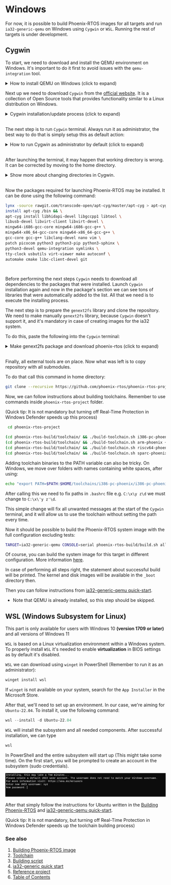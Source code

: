 # Windows

For now, it is possible to build Phoenix-RTOS images for all targets and run `ia32-generic-qemu` on Windows using
`Cygwin` or `WSL`. Running the rest of targets is under development.

## Cygwin

To start, we need to download and install the QEMU environment on Windows. It's important to do it first to avoid issues
with the `qemu-integration` tool.

<details>
<summary> How to install QEMU on Windows (click to expand)</summary>
&nbsp;

To do this, go to the official [QEMU website](https://www.qemu.org/download/#windows) and select a mirror targeted
for your system.

![OS bit selection](_images/qemu-os-select.png)
Then it should be installed with the default configuration.

</details>

Next up we need to download `Cygwin` from the [official website](https://cygwin.com/install.html). It is a collection of
Open Source tools that provides functionality similar to a Linux distribution on Windows.

<details>
<summary> Cygwin installation/update process (click to expand)</summary>
&nbsp;

* The installation process also serves as a package manager. `Cygwin` will ask about a type of installation in our case
it will be first choice (Install from Internet).

![cygwin-download-source](_images/cygwin-download-source.png)

* After that, it will ask about the destination of a root and local package directory

![cygwin-root-dir](_images/cygwin-root-dir.png)
![cygwin-local-directory](_images/cygwin-local-directory.png)

* `Cygwin` has the capability of using host's internet connection, but it needs to be configured with our preferences
(In most scenario it will be System Proxy Settings)

![cygwin-internet-connection](_images/cygwin-internet-connection.png)

* Selection of a mirror for package downloads can be tricky, sometimes it needs to be changed for better results because
not all mirrors have all available packets. That's why it's recommended to install only the necessary ones at first as
it is done in the next instructions.

![cygwin-mirror-selection](_images/cygwin-mirror-selection.png)

* After selecting the mirror, we can select the packages we want. For now only `lynx` and `wget` should be chosen (they
will be installed with required dependencies). Those tools are mandatory to use package manager
`apt-cyg` and install the rest of required packages in Cygwin terminal (explained further).
* Note that `Install` will be printed instead of `Reinstall` in case that you are executing the installation for a first
time.

![cygwin-selecting-packages](_images/cygwin-selecting-packages.png)

* Once these are chosen, proceed to run the installation process.

</details>
  &nbsp;

The next step is to run `Cygwin` terminal.
Always run it as administrator, the best way to do that is simply setup this as default action:

<details>
<summary>How to run Cygwin as administrator by default (click to expand)</summary>
&nbsp;

Right-click on the `Cygwin64Terminal` icon, then go to `Properties` ⇾ `Compatibility` ⇾ `Settings` and choose `Run this
program as an administrator`

</details>
&nbsp;

After launching the terminal, it may happen that working directory is wrong. It can be corrected by moving to the home
directory.

<details>
<summary>Show more about changing directories in Cygwin.</summary>
&nbsp;

To simply change a directory to home, the `cd` command may be used:

```bash
cd
```

This will move you to the default home directory placed in `cygwin64/home/admin/` on Windows (`cygwin64` placed in the
Cygwin installation path).
Then the terminal is pointed as `~`, and it determines you are in home directory. It will look like:

```bash
pc@user ~
$
```

</details>
&nbsp;

Now the packages required for launching Phoenix-RTOS may be installed. It can be done using the following command:

``` bash
lynx -source rawgit.com/transcode-open/apt-cyg/master/apt-cyg > apt-cyg && \
install apt-cyg /bin && \
apt-cyg install libhidapi-devel libgccpp1 libtool \
libusb-devel libvirt-client libvirt-devel \
mingw64-i686-gcc-core mingw64-i686-gcc-g++ \
mingw64-x86_64-gcc-core mingw64-x86_64-gcc-g++ \
gcc-core gcc-g++ libclang-devel nano vim \
patch picocom python3 python3-pip python3-sphinx \
python3-devel qemu-integration symlinks \
tty-clock usbutils virt-viewer make autoconf \
automake cmake libc-client-devel git
```

&nbsp;

Before performing the next steps `Cygwin` needs to download all dependencies to the packages that were installed.
Launch `Cygwin` installation again and now in the package's section we can see tons of libraries that were automatically
added to the list.
All that we need is to execute the installing process.

The next step is to prepare the `genext2fs` library and clone the repository. We need to make manually `genext2fs`
library, because `Cygwin` doesn't support it, and it's mandatory in case of creating images for the ia32 system.

To do this, paste the following into the `Cygwin` terminal:

<details>
<summary>Make genext2fs package and download phoenix-rtos (click to expand)</summary>

&nbsp;

``` bash
git clone --recursive https://github.com/bestouff/genext2fs &&\
cd genext2fs &&\
./autogen.sh &&\
./configure &&\
make &&\
make install &&\
make check &&\
cd .. &&\
rm -rf genext2fs apt-cyg
```

</details>
&nbsp;

Finally, all external tools are on place.
Now what was left is to copy repository with all submodules.

To do that call this command in home directory:

``` bash
git clone --recursive https://github.com/phoenix-rtos/phoenix-rtos-project/
```

Now, we can follow instructions about building toolchains. Remember to use commands inside
`phoenix-rtos-project` folder.

(Quick tip: It is not mandatory but turning off Real-Time Protection in Windows Defender speeds up this process)

``` bash
 cd phoenix-rtos-project
```

``` bash
(cd phoenix-rtos-build/toolchain/ && ./build-toolchain.sh i386-pc-phoenix ~/toolchains/i386-pc-phoenix)
(cd phoenix-rtos-build/toolchain/ && ./build-toolchain.sh arm-phoenix ~/toolchains/arm-phoenix)
(cd phoenix-rtos-build/toolchain/ && ./build-toolchain.sh riscv64-phoenix ~/toolchains/riscv64-phoenix)
(cd phoenix-rtos-build/toolchain/ && ./build-toolchain.sh sparc-phoenix ~/toolchains/sparc-phoenix)

```

Adding toolchain binaries to the PATH variable can also be tricky. On Windows, we move over folders with names
containing white spaces, after using:

``` bash
echo "export PATH=$PATH:$HOME/toolchains/i386-pc-phoenix/i386-pc-phoenix/bin/:$HOME/toolchains/arm-phoenix/arm-phoenix/bin/:$HOME/toolchains/riscv64-phoenix/riscv64-phoenix/bin/:$HOME/toolchains/sparc-phoenix/sparc-phoenix/bin/" >> $HOME/.bashrc
```

After calling this we need to fix paths in `.bashrc` file e.g. `C:\x\y z\d` we must change to `C:\x\'y z'\d`.

This simple change will fix all unwanted messages at
the start of the `Cygwin` terminal, and it will allow us to use the toolchain without setting the path every time.

Now it should be possible to build the Phoenix-RTOS system image with the full configuration excluding tests:

```bash
TARGET=ia32-generic-qemu CONSOLE=serial phoenix-rtos-build/build.sh all
```

Of course, you can build the system image for this target in different configuration.
More information [here](../building/script.md).

In case of performing all steps right, the statement about successful build will be printed. The kernel and disk images
will be available in the `_boot` directory then.

Then you can follow instructions from
[ia32-generic-qemu quick-start](../quickstart/ia32-generic-qemu.md).

* Note that QEMU is already installed, so this step should be skipped.

## WSL (Windows Subsystem for Linux)

This part is only available for users with Windows 10 **(version 1709 or later)** and all versions of Windows 11

`WSL` is based on a Linux virtualization environment within a Windows system.
To properly install `WSL` it's needed to enable **virtualization** in BIOS settings as by default it's disabled.

`WSL` we can download using `winget` in PowerShell (Remember to run it as an administrator):

```powershell
winget install wsl
```

If `winget` is not available on your system, search for the `App Installer` in the Microsoft Store.

After that, we'll need to set up an environment. In our case, we're aiming for `Ubuntu-22.04`.
To install it, use the following command:

```powershell
wsl --install -d Ubuntu-22.04
```

`WSL` will install the subsystem and all needed components. After successful installation, we can type

```powershell
wsl
```

In PowerShell and the entire subsystem will start up (This might take some time).
On the first start, you will be prompted to create an account in the subsystem (sudo credentials).

![Sudo Credentials](_images/wsl-sudo-credentials.png)

After that simply follow the instructions for Ubuntu written in the [Building Phoenix-RTOS](README.md) and
[ia32-generic-qemu quick-start](../quickstart/ia32-generic-qemu.md).

(Quick tip: It is not mandatory, but turning off Real-Time Protection in Windows Defender speeds up the toolchain
building process)

### See also

1. [Building Phoenix-RTOS image](README.md)
2. [Toolchain](toolchain.md)
3. [Building script](script.md)
4. [ia32-generic quick start](../quickstart/ia32-generic-qemu.md)
5. [Reference project](project.md)
6. [Table of Contents](../README.md)
